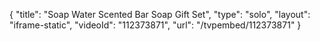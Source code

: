{
    "title": "Soap   Water Scented Bar Soap Gift Set",
    "type": "solo",
    "layout": "iframe-static",
    "videoId": "112373871",
    "url": "\/tvpembed\/112373871"
}